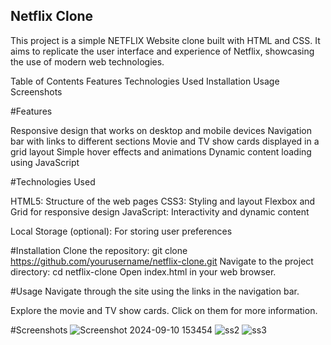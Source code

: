 ## Netflix Clone
This project is a simple NETFLIX Website clone built with HTML and CSS. It aims to replicate the user interface and experience of Netflix, showcasing the use of modern web technologies.

Table of Contents
Features
Technologies Used
Installation
Usage
Screenshots

#Features

Responsive design that works on desktop and mobile devices
Navigation bar with links to different sections
Movie and TV show cards displayed in a grid layout
Simple hover effects and animations
Dynamic content loading using JavaScript

#Technologies Used

HTML5: Structure of the web pages
CSS3: Styling and layout
Flexbox and Grid for responsive design
JavaScript: Interactivity and dynamic content

Local Storage (optional): For storing user preferences


#Installation
Clone the repository: git clone https://github.com/yourusername/netflix-clone.git
Navigate to the project directory: cd netflix-clone
Open index.html in your web browser.

#Usage
Navigate through the site using the links in the navigation bar.

Explore the movie and TV show cards. Click on them for more information.


#Screenshots
![Screenshot 2024-09-10 153454](https://github.com/user-attachments/assets/5cf02a2d-663d-4482-920b-a0aceba2068a)
![ss2](https://github.com/user-attachments/assets/0b04ab25-c2bc-4d80-b9b7-36c02048874b)
![ss3](https://github.com/user-attachments/assets/19cecfe8-d7f1-4bb7-8701-2ff8d40ee3e5)

